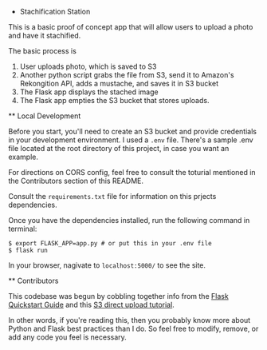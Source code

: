 * Stachification Station

This is a basic proof of concept app that will allow users to upload a photo and have it stachified.

The basic process is
1. User uploads photo, which is saved to S3
2. Another python script grabs the file from S3, send it to Amazon's Rekongition API, adds a mustache, and saves it in S3 bucket
3. The Flask app displays the stached image
4. The Flask app empties the S3 bucket that stores uploads.

** Local Development

Before you start, you'll need to create an S3 bucket and provide credentials in your development environment.
I used a `.env` file. There's a sample .env file located at the root directory of this project, in case you
want an example.

For directions on CORS config, feel free to consult the toturial mentioned in the
Contributors section of this README.

Consult the `requirements.txt` file for information on this prjects dependencies.

Once you have the dependencies installed, run the following command in terminal:

```
$ export FLASK_APP=app.py # or put this in your .env file
$ flask run
```

In your browser, nagivate to `localhost:5000/` to see the site.


** Contributors

This codebase was begun by cobbling together info from the [Flask Quickstart Guide](http://flask.pocoo.org/docs/0.12/quickstart/)
and this [S3 direct upload tutorial](https://devcenter.heroku.com/articles/s3-upload-python).

In other words, if you're reading this, then you probably know more about Python and Flask best practices than I do.
So feel free to modify, remove, or add any code you feel is necessary.

